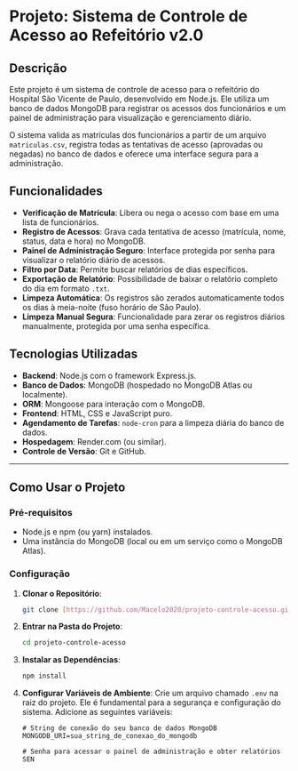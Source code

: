 # Projeto: Sistema de Controle de Acesso ao Refeitório v2.0

## Descrição

Este projeto é um sistema de controle de acesso para o refeitório do Hospital São Vicente de Paulo, desenvolvido em Node.js. Ele utiliza um banco de dados MongoDB para registrar os acessos dos funcionários e um painel de administração para visualização e gerenciamento diário.

O sistema valida as matrículas dos funcionários a partir de um arquivo `matriculas.csv`, registra todas as tentativas de acesso (aprovadas ou negadas) no banco de dados e oferece uma interface segura para a administração.

## Funcionalidades

- **Verificação de Matrícula**: Libera ou nega o acesso com base em uma lista de funcionários.
- **Registro de Acessos**: Grava cada tentativa de acesso (matrícula, nome, status, data e hora) no MongoDB.
- **Painel de Administração Seguro**: Interface protegida por senha para visualizar o relatório diário de acessos.
- **Filtro por Data**: Permite buscar relatórios de dias específicos.
- **Exportação de Relatório**: Possibilidade de baixar o relatório completo do dia em formato `.txt`.
- **Limpeza Automática**: Os registros são zerados automaticamente todos os dias à meia-noite (fuso horário de São Paulo).
- **Limpeza Manual Segura**: Funcionalidade para zerar os registros diários manualmente, protegida por uma senha específica.

## Tecnologias Utilizadas

- **Backend**: Node.js com o framework Express.js.
- **Banco de Dados**: MongoDB (hospedado no MongoDB Atlas ou localmente).
- **ORM**: Mongoose para interação com o MongoDB.
- **Frontend**: HTML, CSS e JavaScript puro.
- **Agendamento de Tarefas**: `node-cron` para a limpeza diária do banco de dados.
- **Hospedagem**: Render.com (ou similar).
- **Controle de Versão**: Git e GitHub.

---

## Como Usar o Projeto

### Pré-requisitos

- Node.js e npm (ou yarn) instalados.
- Uma instância do MongoDB (local ou em um serviço como o MongoDB Atlas).

### Configuração

1.  **Clonar o Repositório**:
    ```bash
    git clone [https://github.com/Macelo2020/projeto-controle-acesso.git](https://github.com/Macelo2020/projeto-controle-acesso.git)
    ```

2.  **Entrar na Pasta do Projeto**:
    ```bash
    cd projeto-controle-acesso
    ```

3.  **Instalar as Dependências**:
    ```bash
    npm install
    ```

4.  **Configurar Variáveis de Ambiente**:
    Crie um arquivo chamado `.env` na raiz do projeto. Ele é fundamental para a segurança e configuração do sistema. Adicione as seguintes variáveis:

    ```env
    # String de conexão do seu banco de dados MongoDB
    MONGODB_URI=sua_string_de_conexao_do_mongodb

    # Senha para acessar o painel de administração e obter relatórios
    SEN